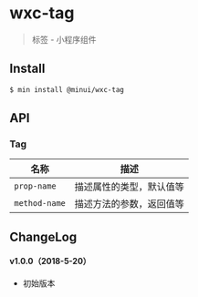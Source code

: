 # wxc-tag

> 标签 - 小程序组件

## Install

``` bash
$ min install @minui/wxc-tag
```


## API

### Tag

| 名称                  | 描述                         |
|----------------------|------------------------------|
|`prop-name`           | 描述属性的类型，默认值等         |
|`method-name`         | 描述方法的参数，返回值等         |

## ChangeLog

#### v1.0.0（2018-5-20）

- 初始版本
